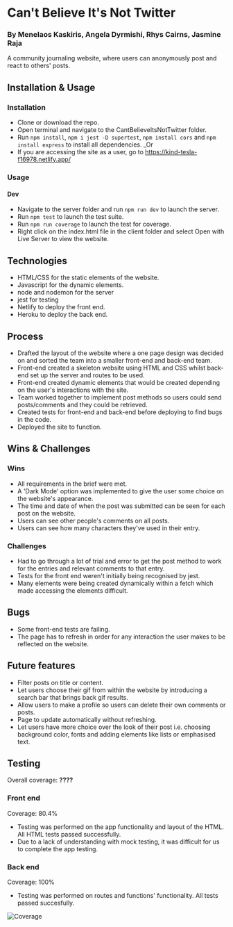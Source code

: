 # Can't Believe It's Not Twitter

### By Menelaos Kaskiris, Angela Dyrmishi, Rhys Cairns, Jasmine Raja
A community journaling website, where users can anonymously post and react to others' posts.

## Installation & Usage
### Installation

* Clone or download the repo.
* Open terminal and navigate to the CantBelieveItsNotTwitter folder.
* Run `npm install`, `npm i jest -D supertest`, `npm install cors` and `npm install express` to install all dependencies. 
_Or
* If you are accessing the site as a user, go to <https://kind-tesla-f16978.netlify.app/>

### Usage
#### Dev
* Navigate to the server folder and run `npm run dev` to launch the server.
* Run `npm test` to launch the test suite.
* Run `npm run coverage` to launch the test for coverage.
* Right click on the index.html file in the client folder and select Open with Live Server to view the website.

## Technologies
* HTML/CSS for the static elements of the website.
* Javascript for the dynamic elements.
* node and nodemon for the server
* jest for testing
* Netlify to deploy the front end.
* Heroku to deploy the back end.

## Process
* Drafted the layout of the website where a one page design was decided on and sorted the team into a smaller front-end and back-end team.
* Front-end created a skeleton website using HTML and CSS whilst back-end set up the server and routes to be used.
* Front-end created dynamic elements that would be created depending on the user's interactions with the site.
* Team worked together to implement post methods so users could send posts/comments and they could be retrieved.
* Created tests for front-end and back-end before deploying to find bugs in the code.
* Deployed the site to function.

## Wins & Challenges
### Wins
* All requirements in the brief were met.
* A 'Dark Mode' option was implemented to give the user some choice on the website's appearance.
* The time and date of when the post was submitted can be seen for each post on the website.
* Users can see other people's comments on all posts.
* Users can see how many characters they've used in their entry.

### Challenges
* Had to go through a lot of trial and error to get the post method to work for the entries and relevant comments to that entry.
* Tests for the front end weren't initially being recognised by jest.
* Many elements were being created dynamically within a fetch which made accessing the elements difficult.

## Bugs
* Some front-end tests are failing.
* The page has to refresh in order for any interaction the user makes to be reflected on the website.

## Future features
* Filter posts on title or content.
* Let users choose their gif from within the website by introducing a search bar that brings back gif results.
* Allow users to make a profile so users can delete their own comments or posts.
* Page to update automatically without refreshing.
* Let users have more choice over the look of their post i.e. choosing background color, fonts and adding elements like lists or emphasised text.

## Testing
Overall coverage: **????**
### Front end
Coverage: 80.4%
* Testing was performed on the app functionality and layout of the HTML. All HTML tests passed successfully.
* Due to a lack of understanding with mock testing, it was difficult for us to complete the app testing. 

### Back end 
Coverage: 100%
* Testing was performed on routes and functions' functionality. All tests passed succesfully.

![Coverage](https://user-images.githubusercontent.com/55515038/143484351-ba35372a-f451-4892-98d0-b5de17340180.png)
